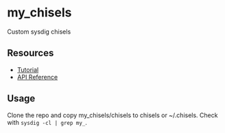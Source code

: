 # my_chisels
Custom sysdig chisels

## Resources
* [Tutorial](https://github.com/draios/sysdig/wiki/Writing-a-Sysdig-Chisel%2C-a-Tutorial)
* [API Reference](https://github.com/draios/sysdig/wiki/Sysdig-Chisel-API-Reference-Manual)

## Usage
Clone the repo and copy my_chisels/chisels to chisels or ~/.chisels. Check with
```sysdig -cl | grep my_```.
